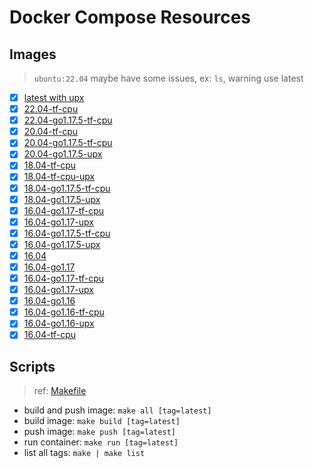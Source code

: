 # Docker Compose Resources

## Images

>`ubuntu:22.04` maybe have some issues, ex: `ls`, warning use latest

- [x] [latest with upx](./latest/Dockerfile)
- [x] [22.04-tf-cpu](./22.04-tf-cpu/Dockerfile)
- [x] [22.04-go1.17.5-tf-cpu](./22.04-go1.17.5-tf-cpu/Dockerfile)
- [x] [20.04-tf-cpu](./20.04-tf-cpu/Dockerfile)
- [x] [20.04-go1.17.5-tf-cpu](./20.04-go1.17.5-tf-cpu/Dockerfile)
- [x] [20.04-go1.17.5-upx](./20.04-go1.17.5-upx/Dockerfile)
- [x] [18.04-tf-cpu](./18.04-tf-cpu/Dockerfile)
- [x] [18.04-tf-cpu-upx](./18.04-tf-cpu-upx/Dockerfile)
- [x] [18.04-go1.17.5-tf-cpu](./18.04-go1.17.5-tf-cpu/Dockerfile)
- [x] [18.04-go1.17.5-upx](./18.04-go1.17.5-upx/Dockerfile)
- [x] [16.04-go1.17-tf-cpu](./16.04-go1.17-tf-cpu/Dockerfile)
- [x] [16.04-go1.17-upx](./16.04-go1.17-upx/Dockerfile)
- [x] [16.04-go1.17.5-tf-cpu](./16.04-go1.17.5-tf-cpu/Dockerfile)
- [x] [16.04-go1.17.5-upx](./16.04-go1.17.5-upx/Dockerfile)
- [x] [16.04](./16.04/Dockerfile)
- [x] [16.04-go1.17](./16.04-go1.17/Dockerfile)
- [x] [16.04-go1.17-tf-cpu](./16.04-go1.17-tf-cpu/Dockerfile)
- [x] [16.04-go1.17-upx](./16.04-go1.17-upx/Dockerfile)
- [x] [16.04-go1.16](./16.04-go1.16/Dockerfile)
- [x] [16.04-go1.16-tf-cpu](./16.04-go1.16-tf-cpu/Dockerfile)
- [x] [16.04-go1.16-upx](./16.04-go1.16-upx/Dockerfile)
- [x] [16.04-tf-cpu](./16.04-tf-cpu/Dockerfile)

## Scripts

>ref: [Makefile](./Makefile)

- build and push image: `make all [tag=latest]`
- build image: `make build [tag=latest]`
- push image: `make push [tag=latest]`
- run container: `make run [tag=latest]`
- list all tags: `make | make list`
